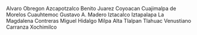 Alvaro Obregon
Azcapotzalco
Benito Juarez
Coyoacan
Cuajimalpa de Morelos
Cuauhtemoc
Gustavo A. Madero
Iztacalco
Iztapalapa
La Magdalena Contreras
Miguel Hidalgo
Milpa Alta
Tlalpan
Tlahuac
Venustiano Carranza
Xochimilco
